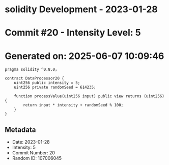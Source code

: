 ﻿# solidity Development - 2023-01-28
# Commit #20 - Intensity Level: 5
# Generated on: 2025-06-07 10:09:46
```solidity
pragma solidity ^0.8.0;

contract DataProcessor20 {
    uint256 public intensity = 5;
    uint256 private randomSeed = 614235;

    function processValue(uint256 input) public view returns (uint256) {
        return input * intensity + randomSeed % 100;
    }
}
```
## Metadata
- Date: 2023-01-28
- Intensity: 5
- Commit Number: 20
- Random ID: 107006045
